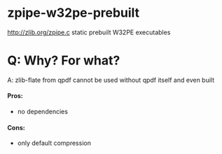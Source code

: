 # zpipe-w32pe-prebuilt
http://zlib.org/zpipe.c static prebuilt W32PE executables

# Q: Why? For what?
A: zlib-flate from qpdf cannot be used without qpdf itself and even built

#### Pros:
+ no dependencies

#### Cons: 
+ only default compression
